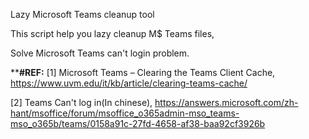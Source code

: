 Lazy Microsoft Teams cleanup tool


This script help you lazy cleanup M$ Teams files, 

Solve Microsoft Teams can't login problem.


****#REF:**
[1] Microsoft Teams – Clearing the Teams Client Cache, https://www.uvm.edu/it/kb/article/clearing-teams-cache/

[2] Teams Can't log in(In chinese), https://answers.microsoft.com/zh-hant/msoffice/forum/msoffice_o365admin-mso_teams-mso_o365b/teams/0158a91c-27fd-4658-af38-baa92cf3926b
